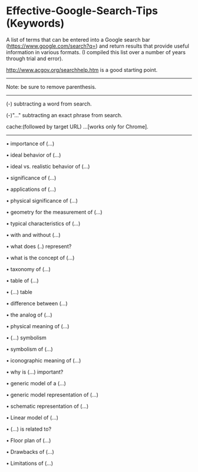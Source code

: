 # Effective-Google-Search-Tips (Keywords)
A list of terms that can be entered into a Google search bar (https://www.google.com/search?q=) and return results that provide useful information in various formats. (I compiled this list over a number of years through trial and error).


http://www.acgov.org/searchhelp.htm is a good starting point.

_________________________________________________________________________________________________________________________________________________________________

Note: be sure to remove parenthesis. 
_________________________________________________________________________________________________________________________________________________________________



(-) subtracting a word from search.

(-)"..." subtracting an exact phrase from search. 

cache:(followed by target URL) ...[works only for Chrome].

_________________________________________________________________________________________________________________________________________________________________


• importance of (...)

• ideal behavior of (...)

• ideal vs. realistic behavior of  (...)

• significance of (...)

• applications of (...)

• physical significance of (...)

• geometry for the measurement of (...)

• typical characteristics of (...)

• with and without (...)

• what does (..) represent?

• what is the concept of (...)

• taxonomy of (...)

• table of (...)

• (...) table

• difference between (...)

• the analog of (...)

• physical meaning of (...)

• (...) symbolism

• symbolism of (...)

• iconographic meaning of (...)

• why is (...) important?

• generic model of a (...)

• generic model representation of (...)

• schematic representation of (...)

• Linear model of (...)

• (...) is related to?

• Floor plan of (...)

• Drawbacks of (...)

• Limitations of (...)
